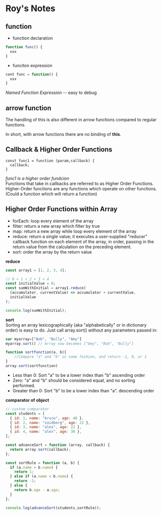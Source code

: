# Roy's Notes

## function
- function declaration
```javascript
function func() {
  xxx
}
```
- funciton expression
```javascript
cont func = function() {
  xxx
}
```
*Named Function Expression* -- easy to debug

## arrow function
The handling of this is also different in arrow functions compared to regular functions.

In short, with arrow functions there are no binding of **this**.

## Callback & Higher Order Functions
```
const func1 = function (param,callback) {
  callback;
}
```
*func1 is a higher order fundcion*  
Functions that take in callbacks are referred to as Higher Order Functions. Higher-Order functions are any functions which operate on other functions. (Could a function which will return a function)

## Higher Order Functions within Array

- forEach: loop every element of the array
- filter: return a new array which filter by true
- map: return a new array while loop every element of the array
- reduce: return a single value;  it executes a user-supplied "reducer" callback function on each element of the array, in order, passing in the return value from the calculation on the preceding element. 
- sort: order the array by the return value

**reduce**
``` javascript
const array1 = [1, 2, 3, 4];

// 0 + 1 + 2 + 3 + 4
const initialValue = 0;
const sumWithInitial = array1.reduce(
  (accumulator, currentValue) => accumulator + currentValue,
  initialValue
);

console.log(sumWithInitial);
```
**sort**  
Sorting an array lexicographically (aka "alphabetically" or in dictionary order) is easy to do. Just call array.sort() without any parameters passed in:
```javascript
var myarray=["Bob", "Bully", "Amy"]
myarray.sort() // Array now becomes ["Amy", "Bob", "Bully"]
```
```javascript
function sortfunction(a, b){
    //Compare "a" and "b" in some fashion, and return -1, 0, or 1
}
array.sort(sortfunction)
```
- Less than 0: Sort "a" to be a lower index than "b" ascending order
- Zero: "a" and "b" should be considered equal, and no sorting performed.
- Greater than 0: Sort "b" to be a lower index than "a".
descending order

**comparator of object**
```javascript
// custom comparator
const students = [
  { id: 1, name: "bruce", age: 40 },
  { id: 2, name: "zoidberg", age: 22 },
  { id: 3, name: "alex", age: 22 },
  { id: 4, name: "alex", age: 30 },
];

const advanceSort = function (array, callback) {
  return array.sort(callback);
};

const sortRule = function (a, b) {
  if (a.name > b.name) {
    return 1;
  } else if (a.name < b.name) {
    return -1;
  } else {
    return b.age - a.age;
  }
};

console.log(advanceSort(students,sortRule));
```